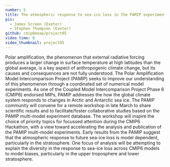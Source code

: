 ```yaml
---
number: 5
title: The atmospheric response to sea-ice loss in the PAMIP experiments and its sensitivity to model biases
pis:
  - James Screen (Exeter)
  - Stephen Thompson (Exeter)
github: cmip6moap/project05
video_time: 8
video_thumbnail: project05
---
```


Polar amplification, the phenomenon that external radiative forcing produces a
larger change in surface temperature at high latitudes than the global average,
is a key aspect of anthropogenic climate change, but its causes and consequences
are not fully understood. The Polar Amplification Model Intercomparison Project
(PAMIP) seeks to improve our understanding of this phenomenon through a
coordinated set of numerical model experiments. As one of the Coupled Model
Intercomparison Project Phase 6 (CMIP6) endorsed MIPs, PAMIP addresses the how
the global climate system responds to changes in Arctic and Antarctic sea ice.
The PAMIP community will convene for a remote workshop in late March to share
scientific results and to facilitate/foster collaborative studies based on the
PAMIP multi-model experiment database. The workshop will inspire the choice of
priority topics for focussed attention during the CMIP6 Hackathon, with a view
toward accelerating the analysis and publication of the PAMIP multi-model
experiments. Early results from the PAMIP suggest that the atmospheric response
to future sea-ice loss is model dependent, particularly in the stratosphere. One
focus of analysis will be attempting to explain the diversity in the response to
sea-ice loss across CMIP6 models to model biases, particularly in the upper
troposphere and lower stratosphere.
